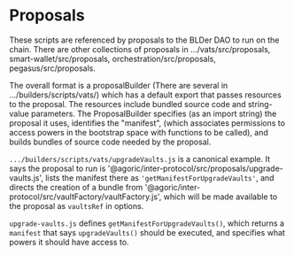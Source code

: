 # Proposals

These scripts are referenced by proposals to the BLDer DAO to run on the chain.
There are other collections of proposals in .../vats/src/proposals,
smart-wallet/src/proposals, orchestration/src/proposals, pegasus/src/proposals.

The overall format is a proposalBuilder (There are several in
.../builders/scripts/vats/) which has a default export that passes resources to
the proposal. The resources include bundled source code and string-value
parameters. The ProposalBuilder specifies (as an import string) the proposal
it uses, identifies the "manifest", (which associates permissions to access
powers in the bootstrap space with functions to be called), and builds bundles
of source code needed by the proposal.

`.../builders/scripts/vats/upgradeVaults.js` is a canonical example. It says the
proposal to run is '@agoric/inter-protocol/src/proposals/upgrade-vaults.js',
lists the manifest there as `'getManifestForUpgradeVaults'`, and directs the
creation of a bundle from
'@agoric/inter-protocol/src/vaultFactory/vaultFactory.js', which will be made
available to the proposal as `vaultsRef` in options.

`upgrade-vaults.js` defines `getManifestForUpgradeVaults()`, which returns a
`manifest` that says `upgradeVaults()` should be executed, and specifies what
powers it should have access to.
